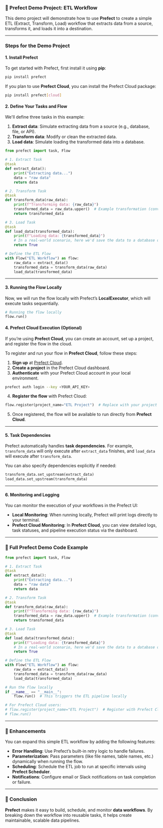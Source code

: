 ### **📌 Prefect Demo Project: ETL Workflow**

This demo project will demonstrate how to use **Prefect** to create a simple ETL (Extract, Transform, Load) workflow that extracts data from a source, transforms it, and loads it into a destination.

---

### **Steps for the Demo Project**

#### **1. Install Prefect**

To get started with Prefect, first install it using **pip**:

```bash
pip install prefect
```

If you plan to use **Prefect Cloud**, you can install the Prefect Cloud package:

```bash
pip install prefect[cloud]
```

#### **2. Define Your Tasks and Flow**

We'll define three tasks in this example:

1. **Extract data**: Simulate extracting data from a source (e.g., database, file, or API).
2. **Transform data**: Modify or clean the extracted data.
3. **Load data**: Simulate loading the transformed data into a database.

```python
from prefect import task, Flow

# 1. Extract Task
@task
def extract_data():
    print("Extracting data...")
    data = "raw data"
    return data

# 2. Transform Task
@task
def transform_data(raw_data):
    print(f"Transforming data: {raw_data}")
    transformed_data = raw_data.upper()  # Example transformation (convert to uppercase)
    return transformed_data

# 3. Load Task
@task
def load_data(transformed_data):
    print(f"Loading data: {transformed_data}")
    # In a real-world scenario, here we'd save the data to a database or data warehouse.
    return True

# Define the ETL Flow
with Flow("ETL Workflow") as flow:
    raw_data = extract_data()
    transformed_data = transform_data(raw_data)
    load_data(transformed_data)
```

---

#### **3. Running the Flow Locally**

Now, we will run the flow locally with Prefect’s **LocalExecutor**, which will execute tasks sequentially.

```python
# Running the flow locally
flow.run()
```

#### **4. Prefect Cloud Execution (Optional)**

If you’re using **Prefect Cloud**, you can create an account, set up a project, and register the flow in the cloud. 

To register and run your flow in **Prefect Cloud**, follow these steps:

1. **Sign up** at [Prefect Cloud](https://www.prefect.io/cloud/).
2. **Create a project** in the Prefect Cloud dashboard.
3. **Authenticate** with your Prefect Cloud account in your local environment.

```bash
prefect auth login --key <YOUR_API_KEY>
```

4. **Register the flow** with Prefect Cloud:

```python
flow.register(project_name="ETL Project")  # Replace with your project name
```

5. Once registered, the flow will be available to run directly from **Prefect Cloud**.

---

#### **5. Task Dependencies**

Prefect automatically handles **task dependencies**. For example, `transform_data` will only execute after `extract_data` finishes, and `load_data` will execute after `transform_data`.

You can also specify dependencies explicitly if needed:

```python
transform_data.set_upstream(extract_data)
load_data.set_upstream(transform_data)
```

---

#### **6. Monitoring and Logging**

You can monitor the execution of your workflows in the Prefect UI:

- **Local Monitoring**: When running locally, Prefect will print logs directly to your terminal.
- **Prefect Cloud Monitoring**: In **Prefect Cloud**, you can view detailed logs, task statuses, and pipeline execution status via the dashboard.

---

### **📌 Full Prefect Demo Code Example**

```python
from prefect import task, Flow

# 1. Extract Task
@task
def extract_data():
    print("Extracting data...")
    data = "raw data"
    return data

# 2. Transform Task
@task
def transform_data(raw_data):
    print(f"Transforming data: {raw_data}")
    transformed_data = raw_data.upper()  # Example transformation (convert to uppercase)
    return transformed_data

# 3. Load Task
@task
def load_data(transformed_data):
    print(f"Loading data: {transformed_data}")
    # In a real-world scenario, here we'd save the data to a database or data warehouse.
    return True

# Define the ETL Flow
with Flow("ETL Workflow") as flow:
    raw_data = extract_data()
    transformed_data = transform_data(raw_data)
    load_data(transformed_data)

# Run the flow locally
if __name__ == "__main__":
    flow.run()  # This triggers the ETL pipeline locally

# For Prefect Cloud users:
# flow.register(project_name="ETL Project")  # Register with Prefect Cloud
# flow.run()
```

---

### **📌 Enhancements**

You can expand this simple ETL workflow by adding the following features:

- **Error Handling**: Use Prefect’s built-in retry logic to handle failures.
- **Parameterization**: Pass parameters (like file names, table names, etc.) dynamically when running the flow.
- **Scheduling**: Schedule the ETL job to run at specific intervals using **Prefect Scheduler**.
- **Notifications**: Configure email or Slack notifications on task completion or failure.

---

### **📌 Conclusion**

**Prefect** makes it easy to build, schedule, and monitor **data workflows**. By breaking down the workflow into reusable tasks, it helps create maintainable, scalable data pipelines.

